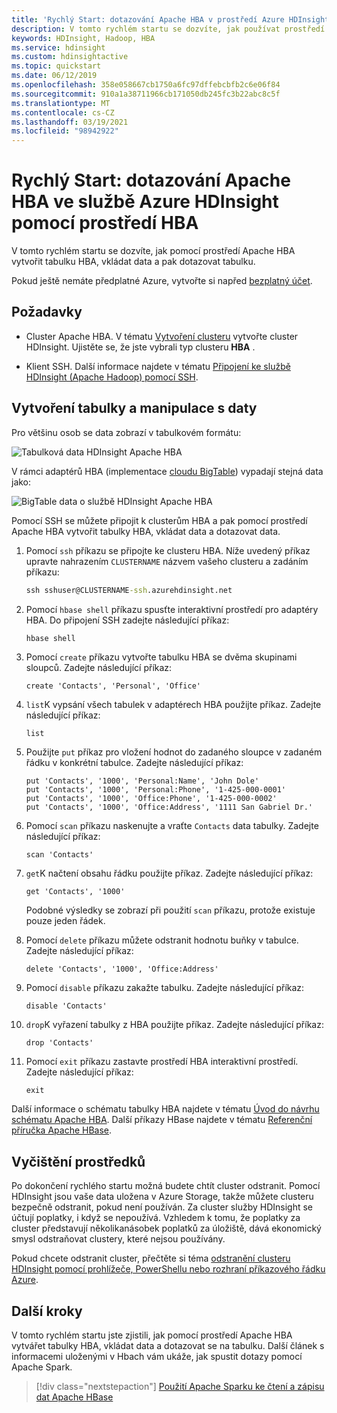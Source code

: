 ```yaml
---
title: 'Rychlý Start: dotazování Apache HBA v prostředí Azure HDInsight – HBA'
description: V tomto rychlém startu se dozvíte, jak používat prostředí Apache HBA pro spouštění dotazů Apache HBA.
keywords: HDInsight, Hadoop, HBA
ms.service: hdinsight
ms.custom: hdinsightactive
ms.topic: quickstart
ms.date: 06/12/2019
ms.openlocfilehash: 358e058667cb1750a6fc97dffebcbfb2c6e06f84
ms.sourcegitcommit: 910a1a38711966cb171050db245fc3b22abc8c5f
ms.translationtype: MT
ms.contentlocale: cs-CZ
ms.lasthandoff: 03/19/2021
ms.locfileid: "98942922"
---
```

# <a name="quickstart-query-apache-hbase-in-azure-hdinsight-with-hbase-shell"></a>Rychlý Start: dotazování Apache HBA ve službě Azure HDInsight pomocí prostředí HBA

V tomto rychlém startu se dozvíte, jak pomocí prostředí Apache HBA vytvořit tabulku HBA, vkládat data a pak dotazovat tabulku.

Pokud ještě nemáte předplatné Azure, vytvořte si napřed [bezplatný účet](https://azure.microsoft.com/free/?WT.mc_id=A261C142F).

## <a name="prerequisites"></a>Požadavky

* Cluster Apache HBA. V tématu [Vytvoření clusteru](../hadoop/apache-hadoop-linux-tutorial-get-started.md) vytvořte cluster HDInsight.  Ujistěte se, že jste vybrali typ clusteru **HBA** .

* Klient SSH. Další informace najdete v tématu [Připojení ke službě HDInsight (Apache Hadoop) pomocí SSH](../hdinsight-hadoop-linux-use-ssh-unix.md).

## <a name="create-a-table-and-manipulate-data"></a>Vytvoření tabulky a manipulace s daty

Pro většinu osob se data zobrazí v tabulkovém formátu:

![Tabulková data HDInsight Apache HBA](./media/query-hbase-with-hbase-shell/hdinsight-hbase-contacts-tabular.png)

V rámci adaptérů HBA (implementace [cloudu BigTable](https://cloud.google.com/bigtable/)) vypadají stejná data jako:

![BigTable data o službě HDInsight Apache HBA](./media/query-hbase-with-hbase-shell/hdinsight-hbase-contacts-bigtable.png)

Pomocí SSH se můžete připojit k clusterům HBA a pak pomocí prostředí Apache HBA vytvořit tabulky HBA, vkládat data a dotazovat data.

1. Pomocí `ssh` příkazu se připojte ke clusteru HBA. Níže uvedený příkaz upravte nahrazením `CLUSTERNAME` názvem vašeho clusteru a zadáním příkazu:

    ```cmd
    ssh sshuser@CLUSTERNAME-ssh.azurehdinsight.net
    ```

2. Pomocí `hbase shell` příkazu spusťte interaktivní prostředí pro adaptéry HBA. Do připojení SSH zadejte následující příkaz:

    ```bash
    hbase shell
    ```

3. Pomocí `create` příkazu vytvořte tabulku HBA se dvěma skupinami sloupců. Zadejte následující příkaz:

    ```hbase
    create 'Contacts', 'Personal', 'Office'
    ```

4. `list`K vypsání všech tabulek v adaptérech HBA použijte příkaz. Zadejte následující příkaz:

    ```hbase
    list
    ```

5. Použijte `put` příkaz pro vložení hodnot do zadaného sloupce v zadaném řádku v konkrétní tabulce. Zadejte následující příkaz:

    ```hbase
    put 'Contacts', '1000', 'Personal:Name', 'John Dole'
    put 'Contacts', '1000', 'Personal:Phone', '1-425-000-0001'
    put 'Contacts', '1000', 'Office:Phone', '1-425-000-0002'
    put 'Contacts', '1000', 'Office:Address', '1111 San Gabriel Dr.'
    ```

6. Pomocí `scan` příkazu naskenujte a vraťte `Contacts` data tabulky. Zadejte následující příkaz:

    ```hbase
    scan 'Contacts'
    ```

7. `get`K načtení obsahu řádku použijte příkaz. Zadejte následující příkaz:

    ```hbase
    get 'Contacts', '1000'
    ```

    Podobné výsledky se zobrazí při použití `scan` příkazu, protože existuje pouze jeden řádek.

8. Pomocí `delete` příkazu můžete odstranit hodnotu buňky v tabulce. Zadejte následující příkaz:

    ```hbase
    delete 'Contacts', '1000', 'Office:Address'
    ```

9. Pomocí `disable` příkazu zakažte tabulku. Zadejte následující příkaz:

    ```hbase
    disable 'Contacts'
    ```

10. `drop`K vyřazení tabulky z HBA použijte příkaz. Zadejte následující příkaz:

    ```hbase
    drop 'Contacts'
    ```

11. Pomocí `exit` příkazu zastavte prostředí HBA interaktivní prostředí. Zadejte následující příkaz:

    ```hbase
    exit
    ```

Další informace o schématu tabulky HBA najdete v tématu [Úvod do návrhu schématu Apache HBA](http://0b4af6cdc2f0c5998459-c0245c5c937c5dedcca3f1764ecc9b2f.r43.cf2.rackcdn.com/9353-login1210_khurana.pdf). Další příkazy HBase najdete v tématu [Referenční příručka Apache HBase](https://hbase.apache.org/book.html#quickstart).

## <a name="clean-up-resources"></a>Vyčištění prostředků

Po dokončení rychlého startu možná budete chtít cluster odstranit. Pomocí HDInsight jsou vaše data uložena v Azure Storage, takže můžete clusteru bezpečně odstranit, pokud není používán. Za cluster služby HDInsight se účtují poplatky, i když se nepoužívá. Vzhledem k tomu, že poplatky za cluster představují několikanásobek poplatků za úložiště, dává ekonomický smysl odstraňovat clustery, které nejsou používány.

Pokud chcete odstranit cluster, přečtěte si téma [odstranění clusteru HDInsight pomocí prohlížeče, PowerShellu nebo rozhraní příkazového řádku Azure](../hdinsight-delete-cluster.md).

## <a name="next-steps"></a>Další kroky

V tomto rychlém startu jste zjistili, jak pomocí prostředí Apache HBA vytvářet tabulky HBA, vkládat data a dotazovat se na tabulku. Další článek s informacemi uloženými v Hbach vám ukáže, jak spustit dotazy pomocí Apache Spark.

> [!div class="nextstepaction"]
> [Použití Apache Sparku ke čtení a zápisu dat Apache HBase](../hdinsight-using-spark-query-hbase.md)